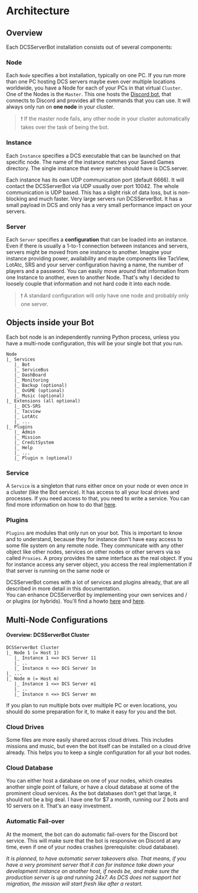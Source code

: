 # Architecture

## Overview
Each DCSServerBot installation consists out of several components:

### Node
Each `Node` specifies a bot installation, typically on one PC. If you run more than one PC hosting DCS servers
maybe even over multiple locations worldwide, you have a Node for each of your PCs in that virtual `Cluster`.<br>
One of the Nodes is the `Master`. This one hosts the [Discord bot](./services/bot/README.md), that connects to 
Discord and provides all the commands that you can use. It will always only run on __one node__ in your cluster.

> ❗ If the master node fails, any other node in your cluster automatically takes over the task of being the bot.

### Instance
Each `Instance` specifies a DCS executable that can be launched on that specific node. The name of the instance matches
your Saved Games directory. The single instance that every server should have is DCS.server.

Each instance has its own UDP communication port (default 6666). It will contact the DCSServerBot via UDP usually 
over port 10042. The whole communication is UDP based. This has a slight risk of data loss, but is non-blocking
and much faster. Very large servers run DCSServerBot. It has a small payload in DCS and only has a very small 
performance impact on your servers.

### Server
Each `Server` specifies a __configuration__ that can be loaded into an instance. Even if there is usually a 1-to-1 
connection between instances and servers, servers might be moved from one instance to another. Imagine your instance 
providing power, availability and maybe components like TacView, LotAtc, SRS and your server configuration having a 
name, the number of players and a password. You can easily move around that information from one Instance to another, 
even to another Node. That's why I decided to loosely couple that information and not hard code it into each node.

> ❗ A standard configuration will only have one node and probably only one server.

## Objects inside your Bot
Each bot node is an independently running Python process, unless you have a multi-node configuration, this will be your 
single bot that you run.

```
Node
|_ Services
   |_ Bot
   |_ ServiceBus
   |_ DashBoard
   |_ Monitoring
   |_ Backup (optional)
   |_ OvGME (optional)
   |_ Music (optional)
|_ Extensions (all optional)
   |_ DCS-SRS
   |_ Tacview
   |_ LotAtc
   |_ ...
|_ Plugins
   |_ Admin
   |_ Mission
   |_ CreditSystem
   |_ Help
   |_ ...
   |_ Plugin n (optional)
```
### Service
A `Service` is a singleton that runs either once on your node or even once in a cluster (like the Bot service).
It has access to all your local drives and processes. If you need access to that, you need to write a service.
You can find more information on how to do that [here](./services/README.md).

### Plugins
`Plugins` are modules that only run on your bot. This is important to know and to understand, because they for 
instance don't have easy access to some file system on any remote node. They communicate with any other object like
other nodes, services on other nodes or other servers via so called `Proxies`. A proxy provides the same interface as
the real object. If you for instance access any server object, you access the real implementation if that server is
running on the same node or 

DCSServerBot comes with a lot of services and plugins already, that are all described in more detail in this documentation.<br>
You can enhance DCSServerBot by implementing your own services and / or plugins (or hybrids). You'll find a howto 
[here](./plugins/README.md) and [here](./services/README.md). 



## Multi-Node Configurations

#### Overview: DCSServerBot Cluster
```
DCSServerBot Cluster
|_ Node 1 (= Host 1)
   |_ Instance 1 <=> DCS Server 11
   |_ ..
   |_ Instance n <=> DCS Server 1n
|_ ...
|_ Node m (= Host m)
   |_ Instance 1 <=> DCS Server m1
   |_ ..
   |_ Instance n <=> DCS Server mn
```

If you plan to run multiple bots over multiple PC or even locations, you should do some preparation for it, to make
it easy for you and the bot.

### Cloud Drives
Some files are more easily shared across cloud drives. This includes missions and music, but even the bot itself can be
installed on a cloud drive already. This helps you to keep a single configuration for all your bot nodes.

### Cloud Database
You can either host a database on one of your nodes, which creates another single point of failure, or have a cloud
database at some of the prominent cloud services. As the bot databases don't get that large, it should not be a big 
deal. I have one for $7 a month, running our 2 bots and 10 servers on it. That's an easy investment.

### Automatic Fail-over
At the moment, the bot can do automatic fail-overs for the Discord bot service. This will make sure that the bot is
responsive on Discord at any time, even if one of your nodes crashes (prerequisite: cloud database).

_It is planned, to have automatic server takeovers also. That means, if you have a very prominent server that it can
for instance take down your development instance on another host, if needs be, and make sure the production server
is up and running 24x7. As DCS does not support hot migration, the mission will start fresh like after a restart._
